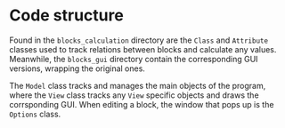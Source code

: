 # Code structure

Found in the `blocks_calculation` directory are the `Class` and `Attribute` classes used to track relations between blocks and calculate any values. Meanwhile, the `blocks_gui` directory contain the corresponding GUI versions, wrapping the original ones.

The `Model` class tracks and manages the main objects of the program, where the `View` class tracks any `View` specific objects and draws the corrsponding GUI. When editing a block, the window that pops up is the `Options` class.

